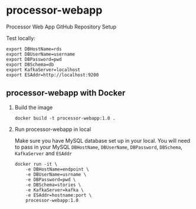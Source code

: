 # processor-webapp
Processor Web App GitHub Repository Setup

Test locally:
```.env
export DBHostName=rds
export DBUserName=username
export DBPassword=pwd
export DBSchema=db
export KafkaServer=localhost
export ESAddr=http://localhost:9200
```

## processor-webapp with Docker

1. Build the image

    ```
    docker build -t processor-webapp:1.0 .
    ```

2. Run processor-webapp in local

   Make sure you have MySQL database set up in your local.
   You will need to pass in your MySQL `DBHostName`, `DBUserName`, `DBPassword`, `DBSchema`, `KafkaServer` and `ESAddr`

    ```
    docker run -it \
        -e DBHostName=endpoint \
        -e DBUserName=usrname \
        -e DBPassword=pwd \
        -e DBSchema=stories \
        -e KafkaServer=kafka \
        -e ESAddr=hostname:port \
        processor-webapp:1.0
    ```

    